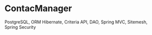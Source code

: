 # ContacManager
PostgreSQL, ORM Hibernate, Criteria API, DAO, Spring MVC, Sitemesh, Spring Security


